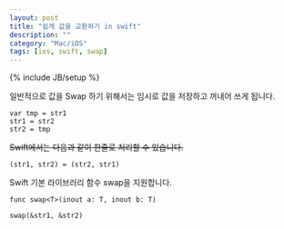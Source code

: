 ```yaml
---
layout: post
title: "쉽게 값을 교환하기 in swift"
description: ""
category: "Mac/iOS"
tags: [ios, swift, swap]
---
```

{% include JB/setup %}

일반적으로 값을 Swap 하기 위해서는 임시로 값을 저장하고 꺼내어 쓰게 됩니다.

	var tmp = str1
	str1 = str2
	str2 = tmp


<del>Swift에서는 다음과 같이 한줄로 처리할 수 있습니다.</del>

	(str1, str2) = (str2, str1)

Swift 기본 라이브러리 함수 swap을 지원합니다.

	func swap<T>(inout a: T, inout b: T)

	swap(&str1, &str2)